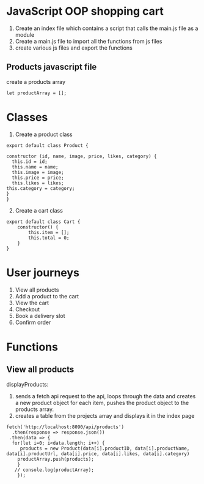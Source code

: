 JavaScript OOP shopping cart
=============================
1. Create an index file which contains a script that calls the main.js file as a module
2. Create a main.js file to import all the functions from js files
3. create various js files and export the functions

Products javascript file
-------------------------
create a products array

```
let productArray = [];
```

Classes
=======
1. Create a product class

```
export default class Product {

constructor (id, name, image, price, likes, category) {
  this.id = id;
  this.name = name;
  this.image = image;
  this.price = price;
  this.likes = likes;
this.category = category;
}
}
```

2. Create a cart class

```
export default class Cart {
    constructor() {
        this.item = [];
        this.total = 0;
    }
}
```

User journeys
================
1. View all products
2. Add a product to the cart
3. View the cart
4. Checkout
5. Book a delivery slot
6. Confirm order

Functions
============
View all products
---------------------
displayProducts:
1. sends a fetch api request to the api, loops through the data and creates a new product object for each item, pushes the 
product object to the products array.
2. creates a table from the projects array and displays it in the index page

```
fetch('http://localhost:8090/api/products')
  .then(response => response.json())
 .then(data => { 
  for(let i=0; i<data.length; i++) {
     products = new Product(data[i].productID, data[i].productName, data[i].productUrl, data[i].price, data[i].likes, data[i].category)
    productArray.push(products); 
    }
   // console.log(productArray); 
    });
 ```
